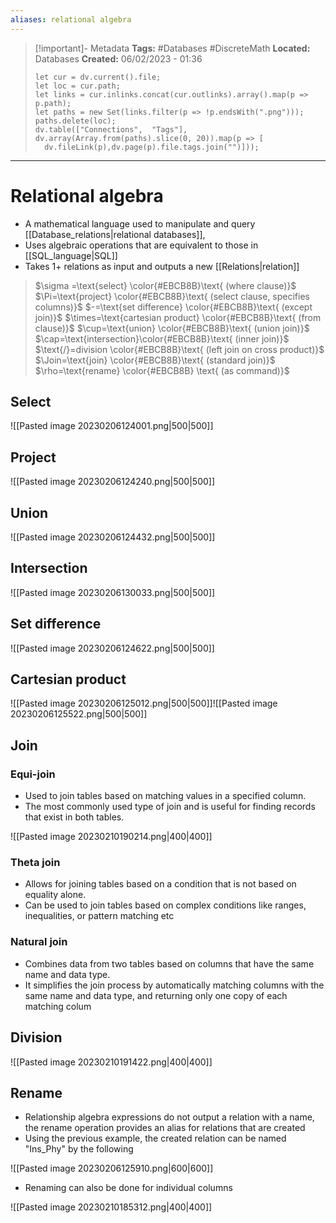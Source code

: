```yaml
---
aliases: relational algebra 
---
```


> [!important]- Metadata
> **Tags:** #Databases #DiscreteMath 
> **Located:** Databases
> **Created:** 06/02/2023 - 01:36
> ```dataviewjs
>let cur = dv.current().file;
>let loc = cur.path;
>let links = cur.inlinks.concat(cur.outlinks).array().map(p => p.path);
>let paths = new Set(links.filter(p => !p.endsWith(".png")));
>paths.delete(loc);
>dv.table(["Connections",  "Tags"], dv.array(Array.from(paths).slice(0, 20)).map(p => [
>   dv.fileLink(p),dv.page(p).file.tags.join("")]));
> ```

___
# Relational algebra

- A mathematical language used to manipulate and query [[Database_relations|relational databases]], 
- Uses algebraic operations that are equivalent to those in [[SQL_language|SQL]]  
- Takes 1+ relations as input and outputs a new [[Relations|relation]] 

> $\sigma =\text{select} \color{#EBCB8B}\text{ (where clause)}$ 
> $\Pi=\text{project} \color{#EBCB8B}\text{ (select clause, specifies columns)}$
> $-=\text{set difference} \color{#EBCB8B}\text{ (except join)}$
> $\times=\text{cartesian product} \color{#EBCB8B}\text{ (from clause)}$ 
> $\cup=\text{union} \color{#EBCB8B}\text{ (union join)}$
> $\cap=\text{intersection}\color{#EBCB8B}\text{ (inner join)}$
> $\text{/}=division \color{#EBCB8B}\text{ (left join on cross product)}$
> $\Join=\text{join} \color{#EBCB8B}\text{ (standard join)}$
> $\rho=\text{rename} \color{#EBCB8B} \text{ (as command)}$

## Select

![[Pasted image 20230206124001.png|500|500]]

## Project

![[Pasted image 20230206124240.png|500|500]]

## Union

![[Pasted image 20230206124432.png|500|500]]

## Intersection

![[Pasted image 20230206130033.png|500|500]]

## Set difference

![[Pasted image 20230206124622.png|500|500]]

## Cartesian product

![[Pasted image 20230206125012.png|500|500]]![[Pasted image 20230206125522.png|500|500]]

## Join

### Equi-join
- Used to join tables based on matching values in a specified column.
-  The most commonly used type of join and is useful for finding records that exist in both tables.

![[Pasted image 20230210190214.png|400|400]]

### Theta join 
-   Allows for joining tables based on a condition that is not based on equality alone.
-   Can be used to join tables based on complex conditions like ranges, inequalities, or pattern matching etc
### Natural join
-  Combines data from two tables based on columns that have the same name and data type.
-   It simplifies the join process by automatically matching columns with the same name and data type, and returning only one copy of each matching colum

## Division

![[Pasted image 20230210191422.png|400|400]]

## Rename
- Relationship algebra expressions do not output a relation with a name, the rename operation provides an alias for relations that are created 
- Using the previous example, the created relation can be named "Ins_Phy" by the following 

![[Pasted image 20230206125910.png|600|600]]

- Renaming can also be done for individual columns 

![[Pasted image 20230210185312.png|400|400]]
